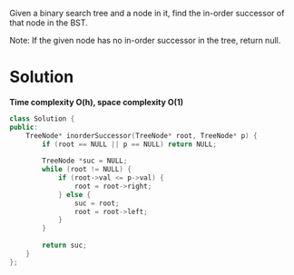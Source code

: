 Given a binary search tree and a node in it, find the in-order successor of that node in the BST.

Note: If the given node has no in-order successor in the tree, return null.

# Solution

__Time complexity O(h), space complexity O(1)__

```cpp
class Solution {
public:
    TreeNode* inorderSuccessor(TreeNode* root, TreeNode* p) {
        if (root == NULL || p == NULL) return NULL;
        
        TreeNode *suc = NULL;
        while (root != NULL) {
            if (root->val <= p->val) {
                root = root->right;
            } else {
                suc = root;
                root = root->left;
            }
        }
        
        return suc;
    }
};
```
